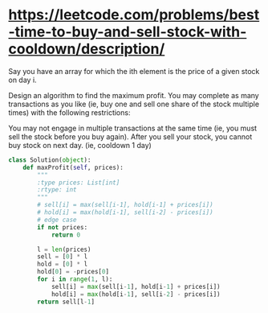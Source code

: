 # https://leetcode.com/problems/best-time-to-buy-and-sell-stock-with-cooldown/description/

Say you have an array for which the ith element is the price of a given stock on day i.

Design an algorithm to find the maximum profit. You may complete as many transactions as you like
(ie, buy one and sell one share of the stock multiple times) with the following restrictions:

You may not engage in multiple transactions at the same time (ie, you must sell the stock before you
buy again). After you sell your stock, you cannot buy stock on next day. (ie, cooldown 1 day)

```python
class Solution(object):
    def maxProfit(self, prices):
        """
        :type prices: List[int]
        :rtype: int
        """
        # sell[i] = max(sell[i-1], hold[i-1] + prices[i])
        # hold[i] = max(hold[i-1], sell[i-2] - prices[i])
        # edge case
        if not prices:
            return 0

        l = len(prices)
        sell = [0] * l
        hold = [0] * l
        hold[0] = -prices[0]
        for i in range(1, l):
            sell[i] = max(sell[i-1], hold[i-1] + prices[i])
            hold[i] = max(hold[i-1], sell[i-2] - prices[i])
        return sell[l-1]
```

